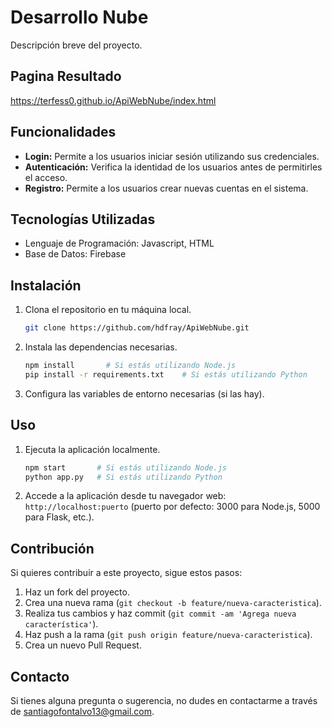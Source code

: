 # Desarrollo Nube

Descripción breve del proyecto.

## Pagina Resultado

https://terfess0.github.io/ApiWebNube/index.html

## Funcionalidades

- **Login:** Permite a los usuarios iniciar sesión utilizando sus credenciales.
- **Autenticación:** Verifica la identidad de los usuarios antes de permitirles el acceso.
- **Registro:** Permite a los usuarios crear nuevas cuentas en el sistema.

## Tecnologías Utilizadas

- Lenguaje de Programación: Javascript, HTML
- Base de Datos: Firebase

## Instalación

1. Clona el repositorio en tu máquina local.
    ```bash
    git clone https://github.com/hdfray/ApiWebNube.git
    ```
2. Instala las dependencias necesarias.
    ```bash
    npm install       # Si estás utilizando Node.js
    pip install -r requirements.txt    # Si estás utilizando Python
    ```
3. Configura las variables de entorno necesarias (si las hay).

## Uso

1. Ejecuta la aplicación localmente.
    ```bash
    npm start       # Si estás utilizando Node.js
    python app.py   # Si estás utilizando Python
    ```
2. Accede a la aplicación desde tu navegador web: `http://localhost:puerto` (puerto por defecto: 3000 para Node.js, 5000 para Flask, etc.).

## Contribución

Si quieres contribuir a este proyecto, sigue estos pasos:

1. Haz un fork del proyecto.
2. Crea una nueva rama (`git checkout -b feature/nueva-caracteristica`).
3. Realiza tus cambios y haz commit (`git commit -am 'Agrega nueva característica'`).
4. Haz push a la rama (`git push origin feature/nueva-caracteristica`).
5. Crea un nuevo Pull Request.


## Contacto

Si tienes alguna pregunta o sugerencia, no dudes en contactarme a través de santiagofontalvo13@gmail.com.
